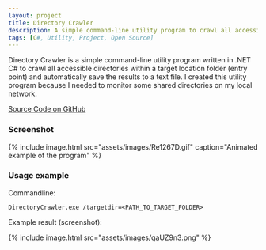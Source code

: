 ```yaml
---
layout: project
title: Directory Crawler
description: A simple command-line utility program to crawl all accessible directories recursively within a target directory.
tags: [C#, Utility, Project, Open Source]
---
```


Directory Crawler is a simple command-line utility program written in .NET C# to crawl all accessible directories within a target location folder (entry point) and automatically save the results to a text file. I created this utility program because I needed to monitor some shared directories on my local network.

<a href="https://github.com/heiswayi/DirectoryCrawler" class="button big">Source Code on GitHub</a>



### Screenshot

{% include image.html src="assets/images/Re1267D.gif" caption="Animated example of the program" %}



### Usage example

Commandline:

```shell
DirectoryCrawler.exe /targetdir=<PATH_TO_TARGET_FOLDER> 
```

Example result (screenshot):

{% include image.html src="assets/images/qaUZ9n3.png" %}
